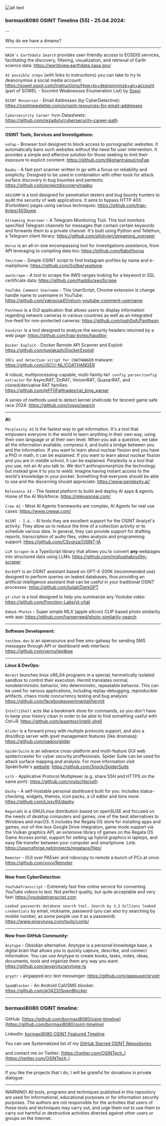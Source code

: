 ![alt text](img/55.jpg)

### bormaxi8080 OSINT Timeline (55) - 25.04.2024:

--

Why do we have a dreams?

----

```NASA's Earthdata Search``` provides user-friendly access to EOSDIS services, facilitating the discovery, filtering, visualization, and retrieval of Earth science data: https://worldview.earthdata.nasa.gov/

```42 possible steps``` (with links to instructions) you can take to try to deanonymise a social media account: https://sowel.soxoj.com/Instructions/How+to+deanonymize+an+account (part of SOWEL - Socmint Weaknesses Enumeration List) by [Soxoj](https://t.me/soxoj_insides)

```OSINT Resources``` - Email Addresses (by CyberDetective): https://osintnewsletter.com/p/osint-resources-for-email-addresses

```Cybersecurity Career Path``` Datasheets: https://github.com/rezaduty/cybersecurity-career-path

----

**OSINT Tools, Services and Investigations:**

```noFap``` - Browser tool designed to block access to pornographic websites. It automatically bans such websites without the need for user intervention. It provides a simple and effective solution for those seeking to limit their exposure to explicit conntent: https://github.com/dikshantrajput/noFap

```Naabu``` - A fast port scanner written in go with a focus on reliability and simplicity. Designed to be used in combination with other tools for attack surface discovery in bug bounties and pentests: https://github.com/projectdiscovery/naabu

```403JUMP``` is a tool designed for penetration testers and bug bounty hunters to audit the security of web applications. It aims to bypass HTTP 403 (Forbidden) pages using various techniques: https://github.com/trap-bytes/403jump

```Streaming Overseer``` - A Telegram Monitoring Tool. This tool monitors specified Telegram channels for messages that contain certain keywords and forwards them to a private channel. It's built using Python and Telethon, a Telegram client library: https://github.com/afolivieri/streaming_overseer

```Horus``` is an all-in-one encompassing tool for investigations assistance, from API leveraging to compiling data too: https://github.com/6abd/horus

```Yesitsme``` - Simple OSINT script to find Instagram profiles by name and e-mail/phone: https://github.com/0x0be/yesitsme

```awsScrape``` - A tool to scrape the AWS ranges looking for a keyword in SSL certificate data: https://github.com/jhaddix/awsScrape

```YouTube Comment Username``` - This UserScript, Chrome extension is change handle name to username in YouTube: https://github.com/yakisova41/return-youtube-comment-username

```Pantheon``` is a GUI application that allows users to display information regarding network cameras in various countries as well as an integrated live-feed for non-protected cameras: https://github.com/josh0xA/Pantheon

```hauditor``` is a tool designed to analyze the security headers returned by a web page: https://github.com/trap-bytes/hauditor

```Docker Exploit``` - Docker Remote API Scanner and Exploit: https://github.com/justakazh/DockerExploit

```IOCs and detection script for COATHANGER``` malware: https://github.com/JSCU-NL/COATHANGER

A robust, multiprocessing-capable, multi-family ```RAT config parser/config extractor``` for AsyncRAT, DcRAT, VenomRAT, QuasarRAT, and cloned/derivative RAT families: https://github.com/jeFF0Falltrades/rat_king_parser

A series of methods used to detect kernel shellcode for tencent game safe race 2024: https://github.com/rogxo/search

----

**AI:**

```Perplexity AI``` is the fastest way to get information. It's a tool that empowers everyone in the world to learn anything in their own way, using their own language or at their own level. When you ask a question, we take all the information available, compress it, and build a bridge between you and the information. If you want to learn about nuclear fission and you have a PhD in math, it can be explained. If you want to learn about nuclear fission and you are in middle school, it can be explained. Perplexity is a tool that you use, not an AI you talk to. We don't anthropomorphize the technology but instead give it to you to wield. Imagine having instant access to the world's knowledge in your pocket. Something that everyone should be able to use and the discerning should appreciate: https://www.perplexity.ai/

```Relevance AI``` - The fastest platform to build and deploy AI apps & agents. Home of the AI Workforce: https://relevanceai.com/

```Crew AI``` - Most AI Agents frameworks are complex, AI Agents for  real use cases: https://www.crewai.com/

```OSINT - I.A.``` - AI tools they are excellent support for the OSINT Analyst's activity. They allow us to reduce the time of a collection activity or to schedule various data. In general, they can provide support for drafting reports, transcription of audio files, video analysis and programming support: https://github.com/CScorza/OSINT-IA

```LLM Scraper``` is a TypeScript library that allows you to convert **any** webpages into structured data using LLMs: https://github.com/mishushakov/llm-scraper

```DarkGPT``` is an OSINT assistant based on GPT-4-200K (recommended use) designed to perform queries on leaked databases, thus providing an artificial intelligence assistant that can be useful in your traditional OSINT processes: https://github.com/luijait/DarkGPT

```yt-chat``` is a tool designed to help you summarize any Youtube video: https://github.com/Fonction-Labs/yt-chat

```Embed-Photos``` - Super simple MLX (apple silicon) CLIP based photo similarity web app: https://github.com/harperreed/photo-similarity-search

---

**Software Development:**

```textbee.dev``` is an opensource and free sms-gatway for sending SMS messages through API or dashboard web interface: https://github.com/vernu/textbee

----

**Linux & DevOps:**

```Hermit``` launches linux x86_64 programs in a special, hermetically isolated sandbox to control their execution. Hermit translates normal, nondeterministic behavior, into deterministic, repeatable behavior. This can be used for various applications, including replay-debugging, reproducible artifacts, chaos mode concurrency testing and bug analysis: https://github.com/facebookexperimental/hermit

```IntelliShell``` acts like a bookmark store for commands, so you don't have to keep your history clean in order to be able to find something useful with Ctrl+R: https://github.com/lasantosr/intelli-shell

```Glider``` is a forward proxy with multiple protocols support, and also a dns/dhcp server with ipset management features (like dnsmasq): https://github.com/nadoo/glider

```SpiderSuite``` is an advance cross-platform and multi-feature GUI web spider/crawler for cyber security proffesionals. Spider Suite can be used for attack surface mapping and analysis. For more information visit SpiderSuite's [website](https://spidersuite.github.io/): https://github.com/3nock/SpiderSuite

```sslh``` - Applicative Protocol Multiplexer (e.g. share SSH and HTTPS on the same port): https://github.com/yrutschle/sslh

```Dashy``` - A self-hostable personal dashboard built for you. Includes status-checking, widgets, themes, icon packs, a UI editor and tons more: https://github.com/Lissy93/dashy

```RegataOS``` is a GNU/Linux distribution based on openSUSE and focused on the needs of desktop computers and games, one of the best alternatives to Windows and macOS. It includes the Regata OS store for installing apps and games, out-of-the-box Google Drive integration, game mode support via the Vulkan graphics API, an extensive library of games on the Regata OS Game Access portal, support for setting up hybrid graphics in laptops, and easy file transfer between your computer and smartphone.
Link: https://sourceforge.net/projects/regataos/files/

```Remoter``` - GUI over PAExec and robocopy to remote a bunch of PCs at once: https://github.com/vvvv/Remoter

----

**New from CyberDetective:**

```YouTubeTranscript``` - Extremely fast free online service for converting YouTube videos to text. Not perfect quality, but quite acceptable and very fast: https://youtubetranscript.com

```Leaked passwords database search tool. Search by 3,2 billions leaked credentials``` by email, nickname, password (you can also try searching by mobile number, as some people use it as a password): https://www.proxynova.com/tools/comb/

----

**New from GitHub Community:**

```Anytype``` - Obsidian alternative. Anytype is a personal knowledge base, a digital brain that allows you to quickly capture, describe, and connect information. You can use Anytype to create books, tasks, notes, ideas, documents, tools and organize them any way you want: https://github.com/anyproto/anytype-ts

```qryptr``` - airgapped ecc text messenger: https://github.com/gappuser/qryptr

```SpamBlocker``` - An Android Call/SMS blocker: https://github.com/aj3423/SpamBlocker

----
### bormaxi8080 OSINT timeline:

GitHub: [https://github.com/bormaxi8080/osint-timeline](https://github.com/bormaxi8080/osint-timeline)

LinkedIn: [bormaxi8080 OSINT Featured Timeline](https://www.linkedin.com/in/osintech/details/featured/)

You can see Systematized list of my [GitHub Starred OSINT Repositories](https://github.com/bormaxi8080/osint-repos-list)

and contact me on Twitter: [https://twitter.com/OSINTech_](https://twitter.com/OSINTech_)

----

If you like the projects that I do, I will be grateful for donations in private dialogue.

----

WARNING! All tools, programs and techniques published in this repository are used for informational, educational purposes or for information security purposes. The authors are not responsible for the activities that users of these tools and techniques may carry out, and urge them not to use them to carry out harmful or destructive activities directed against other users or groups on the Internet.